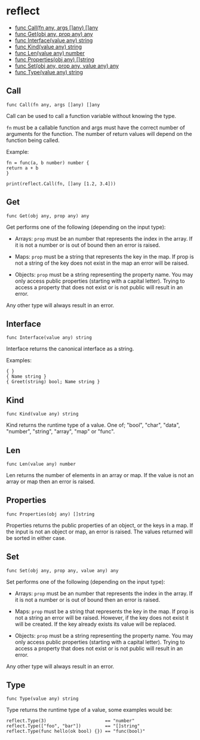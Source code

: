 # reflect

- [func Call(fn any, args []any) []any](#Call)
- [func Get(obj any, prop any) any](#Get)
- [func Interface(value any) string](#Interface)
- [func Kind(value any) string](#Kind)
- [func Len(value any) number](#Len)
- [func Properties(obj any) []string](#Properties)
- [func Set(obj any, prop any, value any) any](#Set)
- [func Type(value any) string](#Type)

## Call

```
func Call(fn any, args []any) []any
```

Call can be used to call a function variable without knowing the type.

`fn` must be a callable function and args must have the correct number of
arguments for the function. The number of return values will depend on the
function being called.

Example:

```
fn = func(a, b number) number {
return a + b
}

print(reflect.Call(fn, []any [1.2, 3.4]))
```

## Get

```
func Get(obj any, prop any) any
```

Get performs one of the following (depending on the input type):

- Arrays: `prop` must be an number that represents the index in the array. If
it is not a number or is out of bound then an error is raised.

- Maps: `prop` must be a string that represents the key in the map. If prop
is not a string of the key does not exist in the map an error will be raised.

- Objects: `prop` must be a string representing the property name. You may
only access public properties (starting with a capital letter). Trying to
access a property that does not exist or is not public will result in an
error.

Any other type will always result in an error.

## Interface

```
func Interface(value any) string
```

Interface returns the canonical interface as a string.

Examples:

```
{ }
{ Name string }
{ Greet(string) bool; Name string }
```

## Kind

```
func Kind(value any) string
```

Kind returns the runtime type of a value. One of; "bool", "char", "data",
"number", "string", "array", "map" or "func".

## Len

```
func Len(value any) number
```

Len returns the number of elements in an array or map. If the value is not an
array or map then an error is raised.

## Properties

```
func Properties(obj any) []string
```

Properties returns the public properties of an object, or the keys in a map.
If the input is not an object or map, an error is raised. The values returned
will be sorted in either case.

## Set

```
func Set(obj any, prop any, value any) any
```

Set performs one of the following (depending on the input type):

- Arrays: `prop` must be an number that represents the index in the array. If
it is not a number or is out of bound then an error is raised.

- Maps: `prop` must be a string that represents the key in the map. If prop
is not a string an error will be raised. However, if the key does not exist
it will be created. If the key already exists its value will be replaced.

- Objects: `prop` must be a string representing the property name. You may
only access public properties (starting with a capital letter). Trying to
access a property that does not exist or is not public will result in an
error.

Any other type will always result in an error.

## Type

```
func Type(value any) string
```

Type returns the runtime type of a value, some examples would be:

```
reflect.Type(3)                      == "number"
reflect.Type(["foo", "bar"])         == "[]string"
reflect.Type(func hello(ok bool) {}) == "func(bool)"
```

